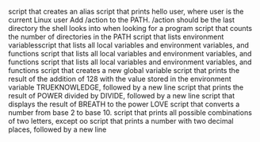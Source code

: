 script that creates an alias
script that prints hello user, where user is the current Linux user
Add /action to the PATH. /action should be the last directory the shell looks into when looking for a program
script that counts the number of directories in the PATH
script that lists environment variablesscript that lists all local variables and environment variables, and functions
script that lists all local variables and environment variables, and functions
script that lists all local variables and environment variables, and functions
script that creates a new global variable
script that prints the result of the addition of 128 with the value stored in the environment variable TRUEKNOWLEDGE, followed by a new line
script that prints the result of POWER divided by DIVIDE, followed by a new line
script that displays the result of BREATH to the power LOVE
script that converts a number from base 2 to base 10.
 script that prints all possible combinations of two letters, except oo
script that prints a number with two decimal places, followed by a new line
